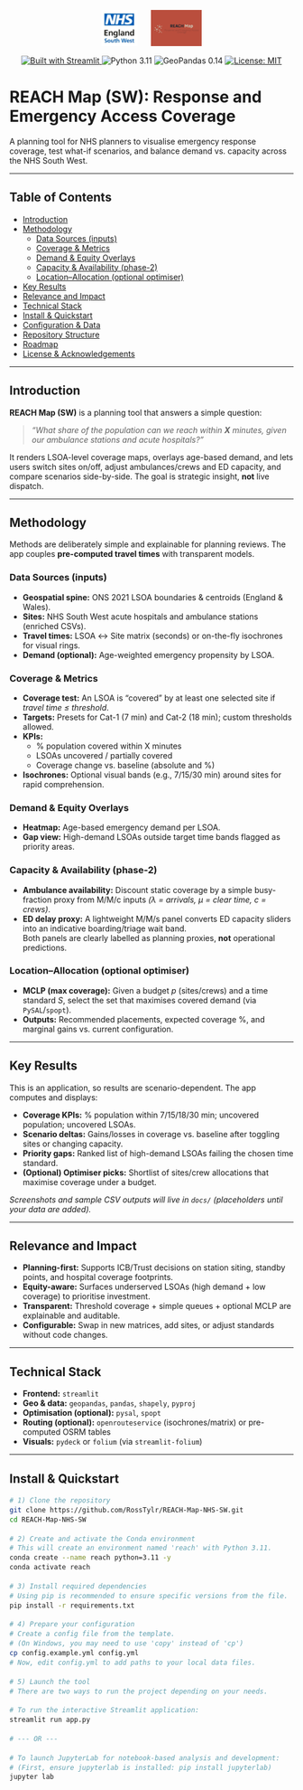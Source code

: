 <!-- Place logo files at docs/assets/nhs-logo.png and docs/assets/reach-logo.svg -->
<p align="center">
<img src="docs/assets/nhs-logo.png" alt="NHS Logo" height="64">
&nbsp;&nbsp;&nbsp;&nbsp;
<img src="docs/assets/reach-logo.png" alt="REACH Map Logo" height="64">
</p>

<p align="center">
<a href="https://streamlit.io" target="_blank">
<img src="https://img.shields.io/badge/Built%20with-Streamlit-FF4B4B.svg" alt="Built with Streamlit">
</a>
<img src="https://img.shields.io/badge/python-3.11-blue.svg" alt="Python 3.11">
<img src="https://img.shields.io/badge/GeoPandas-0.14-green" alt="GeoPandas 0.14">
<a href="https://github.com/RossTylr/REACH-Map-NHS-SW/blob/main/LICENSE" target="_blank">
<img src="https://img.shields.io/badge/License-MIT-yellow.svg" alt="License: MIT">
</a>
</p>

# REACH Map (SW): Response and Emergency Access Coverage

A planning tool for NHS planners to visualise emergency response coverage, test what-if scenarios, and balance demand vs. capacity across the NHS South West.

---

## Table of Contents
- [Introduction](#introduction)
- [Methodology](#methodology)
  - [Data Sources (inputs)](#data-sources-inputs)
  - [Coverage & Metrics](#coverage--metrics)
  - [Demand & Equity Overlays](#demand--equity-overlays)
  - [Capacity & Availability (phase-2)](#capacity--availability-phase-2)
  - [Location–Allocation (optional optimiser)](#locationallocation-optional-optimiser)
- [Key Results](#key-results)
- [Relevance and Impact](#relevance-and-impact)
- [Technical Stack](#technical-stack)
- [Install & Quickstart](#install--quickstart)
- [Configuration & Data](#configuration--data)
- [Repository Structure](#repository-structure)
- [Roadmap](#roadmap)
- [License & Acknowledgements](#license--acknowledgements)

---

## Introduction
**REACH Map (SW)** is a planning tool that answers a simple question:

> *“What share of the population can we reach within **X** minutes, given our ambulance stations and acute hospitals?”*

It renders LSOA-level coverage maps, overlays age-based demand, and lets users switch sites on/off, adjust ambulances/crews and ED capacity, and compare scenarios side-by-side. The goal is strategic insight, **not** live dispatch.

---

## Methodology
Methods are deliberately simple and explainable for planning reviews. The app couples **pre-computed travel times** with transparent models.

### Data Sources (inputs)
- **Geospatial spine:** ONS 2021 LSOA boundaries & centroids (England & Wales).
- **Sites:** NHS South West acute hospitals and ambulance stations (enriched CSVs).
- **Travel times:** LSOA ↔ Site matrix (seconds) or on-the-fly isochrones for visual rings.
- **Demand (optional):** Age-weighted emergency propensity by LSOA.

### Coverage & Metrics
- **Coverage test:** An LSOA is “covered” by at least one selected site if *travel time ≤ threshold*.
- **Targets:** Presets for Cat-1 (7 min) and Cat-2 (18 min); custom thresholds allowed.
- **KPIs:**
  - % population covered within X minutes  
  - LSOAs uncovered / partially covered  
  - Coverage change vs. baseline (absolute and %)
- **Isochrones:** Optional visual bands (e.g., 7/15/30 min) around sites for rapid comprehension.

### Demand & Equity Overlays
- **Heatmap:** Age-based emergency demand per LSOA.  
- **Gap view:** High-demand LSOAs outside target time bands flagged as priority areas.

### Capacity & Availability (phase-2)
- **Ambulance availability:** Discount static coverage by a simple busy-fraction proxy from M/M/c inputs *(λ = arrivals, μ = clear time, c = crews)*.  
- **ED delay proxy:** A lightweight M/M/s panel converts ED capacity sliders into an indicative boarding/triage wait band.  
Both panels are clearly labelled as planning proxies, **not** operational predictions.

### Location–Allocation (optional optimiser)
- **MCLP (max coverage):** Given a budget *p* (sites/crews) and a time standard *S*, select the set that maximises covered demand (via `PySAL`/`spopt`).  
- **Outputs:** Recommended placements, expected coverage %, and marginal gains vs. current configuration.

---

## Key Results
This is an application, so results are scenario-dependent. The app computes and displays:
- **Coverage KPIs:** % population within 7/15/18/30 min; uncovered population; uncovered LSOAs.  
- **Scenario deltas:** Gains/losses in coverage vs. baseline after toggling sites or changing capacity.  
- **Priority gaps:** Ranked list of high-demand LSOAs failing the chosen time standard.  
- **(Optional) Optimiser picks:** Shortlist of sites/crew allocations that maximise coverage under a budget.

*Screenshots and sample CSV outputs will live in `docs/` (placeholders until your data are added).*

---

## Relevance and Impact
- **Planning-first:** Supports ICB/Trust decisions on station siting, standby points, and hospital coverage footprints.  
- **Equity-aware:** Surfaces underserved LSOAs (high demand + low coverage) to prioritise investment.  
- **Transparent:** Threshold coverage + simple queues + optional MCLP are explainable and auditable.  
- **Configurable:** Swap in new matrices, add sites, or adjust standards without code changes.

---

## Technical Stack
- **Frontend:** `streamlit`  
- **Geo & data:** `geopandas`, `pandas`, `shapely`, `pyproj`  
- **Optimisation (optional):** `pysal`, `spopt`  
- **Routing (optional):** `openrouteservice` (isochrones/matrix) or pre-computed OSRM tables  
- **Visuals:** `pydeck` or `folium` (via `streamlit-folium`)

---

## Install & Quickstart
```bash
# 1) Clone the repository
git clone https://github.com/RossTylr/REACH-Map-NHS-SW.git
cd REACH-Map-NHS-SW

# 2) Create and activate the Conda environment
# This will create an environment named 'reach' with Python 3.11.
conda create --name reach python=3.11 -y
conda activate reach

# 3) Install required dependencies
# Using pip is recommended to ensure specific versions from the file.
pip install -r requirements.txt

# 4) Prepare your configuration
# Create a config file from the template.
# (On Windows, you may need to use 'copy' instead of 'cp')
cp config.example.yml config.yml
# Now, edit config.yml to add paths to your local data files.

# 5) Launch the tool
# There are two ways to run the project depending on your needs.

# To run the interactive Streamlit application:
streamlit run app.py

# --- OR ---

# To launch JupyterLab for notebook-based analysis and development:
# (First, ensure jupyterlab is installed: pip install jupyterlab)
jupyter lab
